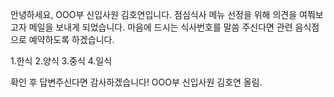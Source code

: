안녕하세요, OOO부 신입사원 김호연입니다.
점심식사 메뉴 선정을 위해 의견을 여쭤보고자 메일을 보내게 되었습니다.
마음에 드시는 식사번호를 말씀 주신다면 관련 음식점으로 예약하도록 하겠습니다.

1.한식
2.양식
3.중식
4.일식

확인 후 답변주신다면 감사하겠습니다!
OOO부 신입사원 김호연 올림.
